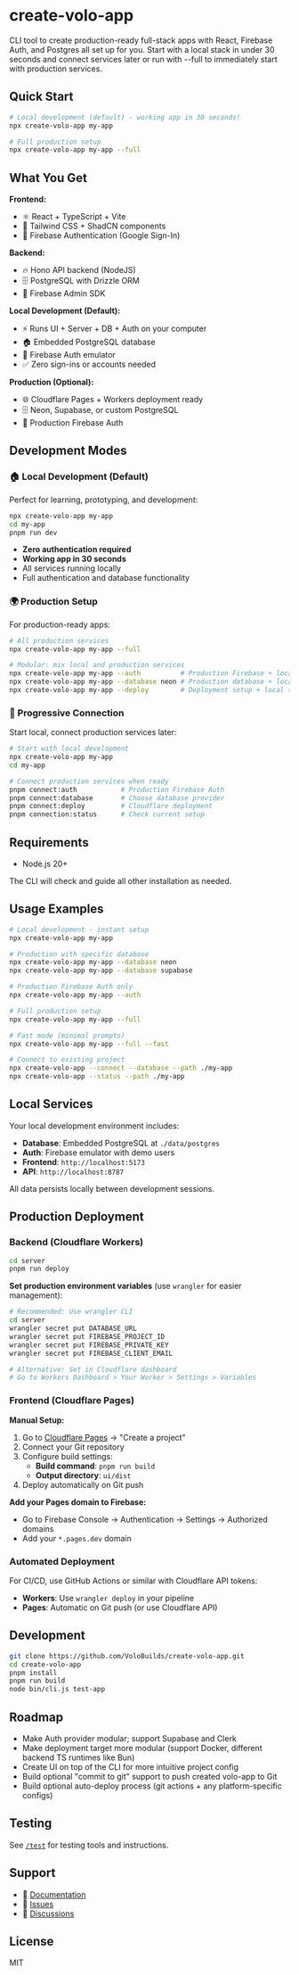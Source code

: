 # create-volo-app

CLI tool to create production-ready full-stack apps with React, Firebase Auth, and Postgres all set up for you. Start with a local stack in under 30 seconds and connect services later or run with --full to immediately start with production services.

## Quick Start

```bash
# Local development (default) - working app in 30 seconds!
npx create-volo-app my-app

# Full production setup
npx create-volo-app my-app --full
```

## What You Get

**Frontend:**
- ⚛️ React + TypeScript + Vite
- 🎨 Tailwind CSS + ShadCN components
- 🔐 Firebase Authentication (Google Sign-In)

**Backend:**
- 🔥 Hono API backend (NodeJS)
- 🗄️ PostgreSQL with Drizzle ORM
- 🔑 Firebase Admin SDK

**Local Development (Default):**
- ⚡ Runs UI + Server + DB + Auth on your computer
- 🏠 Embedded PostgreSQL database
- 🔧 Firebase Auth emulator
- ✅ Zero sign-ins or accounts needed

**Production (Optional):**
- 🌐 Cloudflare Pages + Workers deployment ready
- 🗄️ Neon, Supabase, or custom PostgreSQL
- 🔐 Production Firebase Auth

## Development Modes

### 🏠 Local Development (Default)
Perfect for learning, prototyping, and development:
```bash
npx create-volo-app my-app
cd my-app
pnpm run dev
```
- **Zero authentication required**
- **Working app in 30 seconds**
- All services running locally
- Full authentication and database functionality

### 🌍 Production Setup
For production-ready apps:
```bash
# All production services
npx create-volo-app my-app --full

# Modular: mix local and production services
npx create-volo-app my-app --auth          # Production Firebase + local database
npx create-volo-app my-app --database neon # Production database + local auth
npx create-volo-app my-app --deploy        # Deployment setup + local services
```

### 🔗 Progressive Connection
Start local, connect production services later:
```bash
# Start with local development
npx create-volo-app my-app
cd my-app

# Connect production services when ready
pnpm connect:auth           # Production Firebase Auth
pnpm connect:database       # Choose database provider
pnpm connect:deploy         # Cloudflare deployment
pnpm connection:status      # Check current setup
```

## Requirements

- Node.js 20+

The CLI will check and guide all other installation as needed.

## Usage Examples

```bash
# Local development - instant setup
npx create-volo-app my-app

# Production with specific database
npx create-volo-app my-app --database neon
npx create-volo-app my-app --database supabase

# Production Firebase Auth only
npx create-volo-app my-app --auth

# Full production setup
npx create-volo-app my-app --full

# Fast mode (minimal prompts)
npx create-volo-app my-app --full --fast

# Connect to existing project
npx create-volo-app --connect --database --path ./my-app
npx create-volo-app --status --path ./my-app
```

## Local Services

Your local development environment includes:

- **Database**: Embedded PostgreSQL at `./data/postgres`
- **Auth**: Firebase emulator with demo users
- **Frontend**: `http://localhost:5173`
- **API**: `http://localhost:8787`

All data persists locally between development sessions.

## Production Deployment

### Backend (Cloudflare Workers)
```bash
cd server
pnpm run deploy
```

**Set production environment variables** (use `wrangler` for easier management):
```bash
# Recommended: Use wrangler CLI
cd server
wrangler secret put DATABASE_URL
wrangler secret put FIREBASE_PROJECT_ID  
wrangler secret put FIREBASE_PRIVATE_KEY
wrangler secret put FIREBASE_CLIENT_EMAIL

# Alternative: Set in Cloudflare dashboard
# Go to Workers Dashboard > Your Worker > Settings > Variables
```

### Frontend (Cloudflare Pages)

**Manual Setup:**
1. Go to [Cloudflare Pages](https://dash.cloudflare.com/pages) → "Create a project"
2. Connect your Git repository
3. Configure build settings:
   - **Build command**: `pnpm run build`
   - **Output directory**: `ui/dist`
4. Deploy automatically on Git push

**Add your Pages domain to Firebase:**
- Go to Firebase Console → Authentication → Settings → Authorized domains
- Add your `*.pages.dev` domain

### Automated Deployment

For CI/CD, use GitHub Actions or similar with Cloudflare API tokens:
- **Workers**: Use `wrangler deploy` in your pipeline
- **Pages**: Automatic on Git push (or use Cloudflare API)

## Development

```bash
git clone https://github.com/VoloBuilds/create-volo-app.git
cd create-volo-app
pnpm install
pnpm run build
node bin/cli.js test-app
```

## Roadmap
- Make Auth provider modular; support Supabase and Clerk
- Make deployment target more modular (support Docker, different backend TS runtimes like Bun)
- Create UI on top of the CLI for more intuitive project config
- Build optional "commit to git" support to push created volo-app to Git
- Build optional auto-deploy process (git actions + any platform-specific configs)

## Testing

See [`/test`](./test) for testing tools and instructions.

## Support

- 📖 [Documentation](https://github.com/VoloBuilds/volo-app)
- 🐛 [Issues](https://github.com/VoloBuilds/create-volo-app/issues)
- 💬 [Discussions](https://github.com/VoloBuilds/create-volo-app/discussions)

## License

MIT 